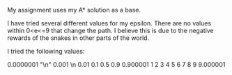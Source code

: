 My assignment uses my A* solution as a base.

I have tried several different values for my epsilon. There are no values within 0<e<=9 that change
the path. I believe this is due to the negative rewards of the snakes in other parts of the world. 

I tried the following values:

0.0000001 "\n"
0.001 \n
0.01
0.1
0.5
0.9
0.900001
1
2
3
4
5
6
7
8
9
9.000001
